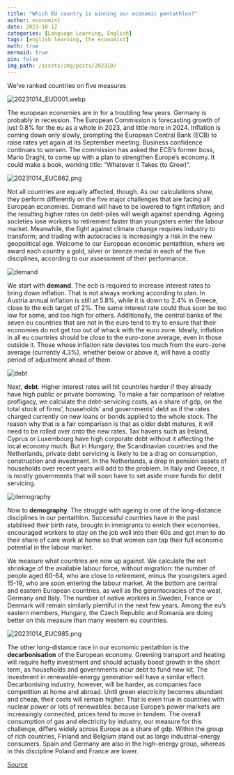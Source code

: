 ```yaml
---
title: "Which EU country is winning our economic pentathlon?"
author: economist
date: 2023-10-12
categories: [Language Learning, English]
tags: [english learning, the economist]
math: true
mermaid: true
pin: false
img_path: /assets/img/posts/202310/
---
```


We’ve ranked countries on five measures

![20231014_EUD001.webp](20231014_EUD001.webp)

The european economies are in for a troubling few years. Germany is probably in recession. The European Commission is forecasting growth of just 0.8% for the eu as a whole in 2023, and little more in 2024. Inflation is coming down only slowly, prompting the European Central Bank (ECB) to raise rates yet again at its September meeting. Business confidence continues to worsen. The commission has asked the ECB’s former boss, Mario Draghi, to come up with a plan to strengthen Europe’s economy. It could make a book, working title: “Whatever it Takes (to Grow)“.

![20231014_EUC862.png](20231014_EUC862.png)

Not all countries are equally affected, though. As our calculations show, they perform differently on the five major challenges that are facing all European economies. Demand will have to be lowered to fight inflation; and the resulting higher rates on debt-piles will weigh against spending. Ageing societies lose workers to retirement faster than youngsters enter the labour market. Meanwhile, the fight against climate change requires industry to transform; and trading with autocracies is increasingly a risk in the new geopolitical age. Welcome to our European economic pentathlon, where we award each country a gold, silver or bronze medal in each of the five disciplines, according to our assessment of their performance.

![demand](20231014_EUC982.png)

We start with **demand**. The ecb is required to increase interest rates to bring down inflation. That is not always working according to plan. In Austria annual inflation is still at 5.8%, while it is down to 2.4% in Greece, close to the ecb target of 2%. The same interest rate could thus soon be too low for some, and too high for others. Additionally, the central banks of the seven eu countries that are not in the euro tend to try to ensure that their economies do not get too out of whack with the euro zone. Ideally, inflation in all eu countries should be close to the euro-zone average, even in those outside it. Those whose inflation rate deviates too much from the euro-zone average (currently 4.3%), whether below or above it, will have a costly period of adjustment ahead of them.

![debt](20231014_EUC983.png)

Next, **debt**. Higher interest rates will hit countries harder if they already have high public or private borrowing. To make a fair comparison of relative profligacy, we calculate the debt-servicing costs, as a share of gdp, on the total stock of firms’, households’ and governments’ debt as if the rates charged currently on new loans or bonds applied to the whole stock. The reason why that is a fair comparison is that as older debt matures, it will need to be rolled over onto the new rates. Tax havens such as Ireland, Cyprus or Luxembourg have high corporate debt without it affecting the local economy much. But in Hungary, the Scandinavian countries and the Netherlands, private debt servicing is likely to be a drag on consumption, construction and investment. In the Netherlands, a drop in pension assets of households over recent years will add to the problem. In Italy and Greece, it is mostly governments that will soon have to set aside more funds for debt servicing.

![demography](20231014_EUC984.png)

Now to **demography**. The struggle with ageing is one of the long-distance disciplines in our pentathlon. Successful countries have in the past stabilised their birth rate, brought in immigrants to enrich their economies, encouraged workers to stay on the job well into their 60s and got men to do their share of care work at home so that women can tap their full economic potential in the labour market.

We measure what countries are now up against. We calculate the net shrinkage of the available labour force, without migration: the number of people aged 60-64, who are close to retirement, minus the youngsters aged 15-19, who are soon entering the labour market. At the bottom are central and eastern European countries, as well as the gerontocracies of the west, Germany and Italy. The number of native workers in Sweden, France or Denmark will remain similarly plentiful in the next few years. Among the eu’s eastern members, Hungary, the Czech Republic and Romania are doing better on this measure than many western eu countries.

![20231014_EUC985.png](20231014_EUC985.png)

The other long-distance race in our economic pentathlon is the **decarbonisation** of the European economy. Greening transport and heating will require hefty investment and should actually boost growth in the short term, as households and governments incur debt to fund new kit. The investment in renewable-energy generation will have a similar effect. Decarbonising industry, however, will be harder, as companies face competition at home and abroad. Until green electricity becomes abundant and cheap, their costs will remain higher. That is even true in countries with nuclear power or lots of renewables: because Europe’s power markets are increasingly connected, prices tend to move in tandem. The overall consumption of gas and electricity by industry, our measure for this challenge, differs widely across Europe as a share of gdp. Within the group of rich countries, Finland and Belgium stand out as large industrial-energy consumers. Spain and Germany are also in the high-energy group, whereas in this discipline Poland and France are lower.




[Source](https://www.economist.com/europe/2023/10/12/our-european-economic-pentathlon)
